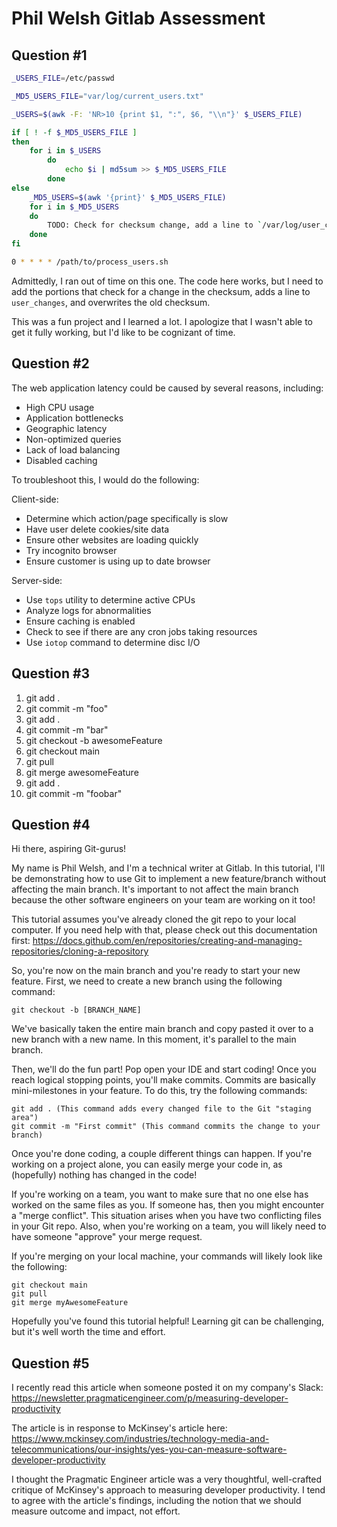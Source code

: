 # Phil Welsh Gitlab Assessment

## Question #1

````bash
_USERS_FILE=/etc/passwd

_MD5_USERS_FILE="var/log/current_users.txt"

_USERS=$(awk -F: 'NR>10 {print $1, ":", $6, "\\n"}' $_USERS_FILE)

if [ ! -f $_MD5_USERS_FILE ]
then
    for i in $_USERS
        do
            echo $i | md5sum >> $_MD5_USERS_FILE
        done
else
    _MD5_USERS=$(awk '{print}' $_MD5_USERS_FILE)
    for i in $_MD5_USERS
    do
        TODO: Check for checksum change, add a line to `/var/log/user_changes`, and overwrite old checksum
    done
fi

0 * * * * /path/to/process_users.sh
````

Admittedly, I ran out of time on this one. The code here works, but I need to add the portions that check for a change in the checksum, adds a line to `user_changes`, and overwrites the old checksum.

This was a fun project and I learned a lot. I apologize that I wasn't able to get it fully working, but I'd like to be cognizant of time.

## Question #2

The web application latency could be caused by several reasons, including:

- High CPU usage
- Application bottlenecks
- Geographic latency
- Non-optimized queries
- Lack of load balancing
- Disabled caching

To troubleshoot this, I would do the following:

Client-side:

- Determine which action/page specifically is slow
- Have user delete cookies/site data
- Ensure other websites are loading quickly
- Try incognito browser
- Ensure customer is using up to date browser

Server-side:

- Use `tops` utility to determine active CPUs
- Analyze logs for abnormalities
- Ensure caching is enabled
- Check to see if there are any cron jobs taking resources
- Use `iotop` command to determine disc I/O

## Question #3

1. git add .
2. git commit -m "foo"
3. git add .
4. git commit -m "bar"
5. git checkout -b awesomeFeature
6. git checkout main
7. git pull
8. git merge awesomeFeature
9. git add .
10. git commit -m "foobar"

## Question #4

Hi there, aspiring Git-gurus!

My name is Phil Welsh, and I'm a technical writer at Gitlab. In this tutorial, I'll be demonstrating how to use Git to implement a new feature/branch without affecting the main branch. It's important to not affect the main branch because the other software engineers on your team are working on it too!

This tutorial assumes you've already cloned the git repo to your local computer. If you need help with that, please check out this documentation first: https://docs.github.com/en/repositories/creating-and-managing-repositories/cloning-a-repository

So, you're now on the main branch and you're ready to start your new feature. First, we need to create a new branch using the following command:

```
git checkout -b [BRANCH_NAME]
```

We've basically taken the entire main branch and copy pasted it over to a new branch with a new name. In this moment, it's parallel to the main branch.

Then, we'll do the fun part! Pop open your IDE and start coding! Once you reach logical stopping points, you'll make commits. Commits are basically mini-milestones in your feature. To do this, try the following commands:

```
git add . (This command adds every changed file to the Git "staging area")
git commit -m "First commit" (This command commits the change to your branch)
```

Once you're done coding, a couple different things can happen. If you're working on a project alone, you can easily merge your code in, as (hopefully) nothing has changed in the code!

If you're working on a team, you want to make sure that no one else has worked on the same files as you. If someone has, then you might encounter a "merge conflict". This situation arises when you have two conflicting files in your Git repo. Also, when you're working on a team, you will likely need to have someone "approve" your merge request.

If you're merging on your local machine, your commands will likely look like the following:

```
git checkout main
git pull
git merge myAwesomeFeature
```

Hopefully you've found this tutorial helpful! Learning git can be challenging, but it's well worth the time and effort.

## Question #5

I recently read this article when someone posted it on my company's Slack: https://newsletter.pragmaticengineer.com/p/measuring-developer-productivity

The article is in response to McKinsey's article here: https://www.mckinsey.com/industries/technology-media-and-telecommunications/our-insights/yes-you-can-measure-software-developer-productivity

I thought the Pragmatic Engineer article was a very thoughtful, well-crafted critique of McKinsey's approach to measuring developer productivity. I tend to agree with the article's findings, including the notion that we should measure outcome and impact, not effort.
